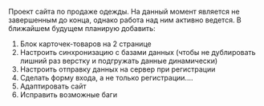 Проект сайта по продаже одежды.
На данный момент является не завершенным до конца, однако работа над ним активно ведется. В ближайшем будущем планирую добавить:
1. Блок карточек-товаров на 2 странице
2. Настроить синхронизацию с базами данных (чтобы не дублировать лишний раз верстку и подгружать данные динамически)
3. Настроить отправку данных на сервер при регистрации
4. Сделать форму входа, а не только регистрации....
5. Адаптировать сайт
6. Исправить возможные баги
